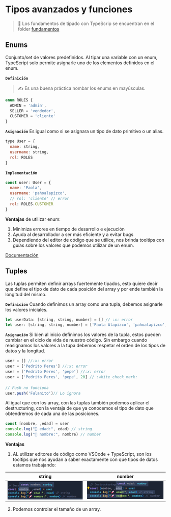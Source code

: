 # Tipos avanzados y funciones

> :pushpin: Los fundamentos de tipado con TypeScrip se encuentran en el folder [fundamentos](../fundamentos/README.md)

## Enums
Conjunto/set de valores predefinidos. Al tipar una variable con un enum, TypeScript solo permite asignarle uno de los elementos definidos en el enum.

**`Definición`**
> :writing_hand: Es una buena práctica nombar los enums en mayúsculas.
```js
enum ROLES {
  ADMIN = 'admin',
  SELLER = 'vendedor',
  CUSTOMER = 'cliente'
}
```
**`Asignación`**
Es igual como si se asignara un tipo de dato primitivo o un alias.
```js
type User = {
  name: string,
  username: string,
  rol: ROLES
}
```
**`Implementación`**
```js
const user: User = {
  name: 'Paola',
  username: 'pahoalapizco',
  // rol: 'cliente' // error
  rol: ROLES.CUSTOMER
}
```
**Ventajas** de utilizar enum:
1. Minimiza errores en tiempo de desarrollo e ejecución
2. Ayuda al desarrollador a ser más eficiente y a evitar bugs
3. Dependiendo del editor de código que se utilice, nos brinda tooltips con guías sobre los valores que podemos utilizar de un enum.

[Documentación](https://www.typescriptlang.org/docs/handbook/enums.html)

## Tuples
Las tuplas permiten definir arrays fuertemente tipados, esto quiere decir que define el tipo de dato de cada posición del array y por ende también la longitud del mismo.

**`Definición`**
Cuando definimos un array como una tupla, debemos asignarle los valores iniciales.
```js
let userData: [string, string, number] = [] // :x: error
let user: [string, string, number] = ['Paola Alapizco', 'pahoalapizco', 31] // :white_check_mark:
```
**`Asignación`**
Si bien al inicio definimos los valores de la tupla, estos pueden cambiar en el ciclo de vida de nuestro código. Sin embargo cuando reasignamos los valores a la tupa debemos respetar el orden de los tipos de datos y la longitud.
```js
user = [] //:x: error
user = ['Pedrito Peres'] //:x: error
user = ['Pedrito Peres', 'pepe'] //:x: error
user = ['Pedrito Peres', 'pepe', 20] // :white_check_mark:

// Push no funciona
user.push('Fulanito')// Lo ignora
```
Al igual que con los array, con las tuplas también podemos aplicar el destructuring, con la ventaja de que ya conocemos el tipo de dato que obtendremos de cada una de las posiciones.
```js
const [nombre, ,edad] = user
console.log("🚀 edad:", edad) // string
console.log("🚀 nombre:", nombre) // number
```

**Ventajas**
1. AL utilizar editores de código como VSCode + TypeScript, son los tooltips que nos ayudan a saber exactamente con que tipos de datos estamos trabajando:

| string | number |
|--|--|
| ![String](./imgs/02-tuples-desctruc-str.png) | ![Number](./imgs/02-tuples-desctruc-num.png) |
2. Podemos controlar el tamaño de un array.
